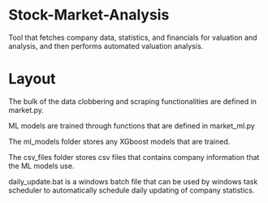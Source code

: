 # Stock-Market-Analysis
Tool that fetches company data, statistics, and financials for valuation and analysis, and then performs automated valuation analysis.

# Layout
The bulk of the data clobbering and scraping functionalities are defined in market.py.

ML models are trained through functions that are defined in market_ml.py

The ml_models folder stores any XGboost models that are trained. 

The csv_files folder stores csv files that contains company information that the ML models use. 

daily_update.bat is a windows batch file that can be used by windows task scheduler to automatically schedule daily updating of company statistics. 
